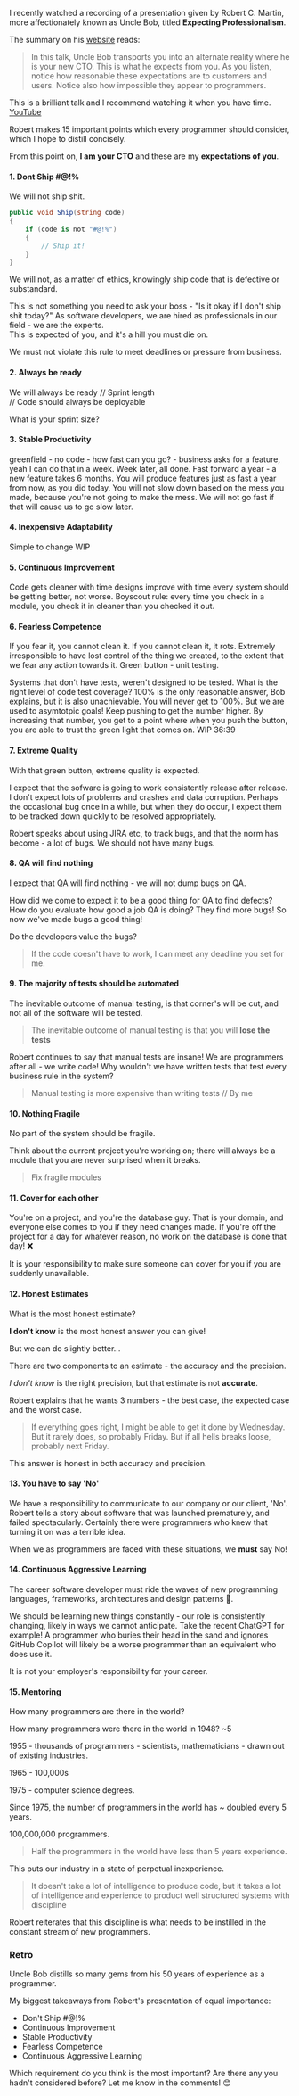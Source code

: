 I recently watched a recording of a presentation given by Robert C. Martin, more affectionately known as Uncle Bob, titled **Expecting Professionalism**.

The summary on his [website](http://cleancoder.com/products) reads:

> In this talk, Uncle Bob transports you into an alternate reality where he is your new CTO. This is what he expects from you.
> As you listen, notice how reasonable these expectations are to customers and users. Notice also how impossible they appear to programmers.

This is a brilliant talk and I recommend watching it when you have time. [YouTube](https://www.youtube.com/watch?v=BSaAMQVq01E)

Robert makes 15 important points which every programmer should consider, which I hope to distill concisely.

From this point on, **I am your CTO** and these are my **expectations of you**.

#### 1. Dont Ship #@!%

We will not ship shit.

```csharp
public void Ship(string code)
{
    if (code is not "#@!%")
    {
        // Ship it!
    }
}
```

We will not, as a matter of ethics, knowingly ship code that is defective or substandard.

This is not something you need to ask your boss - "Is it okay if I don't ship shit today?"
As software developers, we are hired as professionals in our field - we are the experts.\
This is expected of you, and it's a hill you must die on.

We must not violate this rule to meet deadlines or pressure from business.

#### 2. Always be ready

We will always be ready
// Sprint length\
// Code should always be deployable

What is your sprint size?

#### 3. Stable Productivity

greenfield - no code - how fast can you go? - business asks for a feature, yeah I can do that in a week.
Week later, all done. Fast forward a year - a new feature takes 6 months.
You will produce features just as fast a year from now, as you did today.
You will not slow down based on the mess you made, because you're not going to make the mess.
We will not go fast if that will cause us to go slow later.

#### 4. Inexpensive Adaptability

Simple to change
WIP

#### 5. Continuous Improvement

Code gets cleaner with time
designs improve with time
every system should be getting better, not worse.
Boyscout rule: every time you check in a module, you check it in cleaner than you checked it out.

#### 6. Fearless Competence

If you fear it, you cannot clean it. If you cannot clean it, it rots.
Extremely irresponsible to have lost control of the thing we created, to the extent that we fear any action towards it.
Green button - unit testing.

Systems that don't have tests, weren't designed to be tested.
What is the right level of code test coverage? 100% is the only reasonable answer, Bob explains, but it is also
unachievable. You will never get to 100%. But we are used to asymtotpic goals! Keep pushing to get the number higher.
By increasing that number, you get to a point where when you push the button, you are able to trust the green light
that comes on.
WIP 36:39

#### 7. Extreme Quality

With that green button, extreme quality is expected.

I expect that the sofware is going to work consistently release after release. I don't expect lots of problems
and crashes and data corruption. Perhaps the occasional bug once in a while, but when they do occur, I expect them to
be tracked down quickly to be resolved appropriately.

Robert speaks about using JIRA etc, to track bugs, and that the norm has become - a lot of bugs.
We should not have many bugs.

#### 8. QA will find nothing

I expect that QA will find nothing - we will not dump bugs on QA.

How did we come to expect it to be a good thing for QA to find defects?
How do you evaluate how good a job QA is doing? They find more bugs! So now we've made bugs a good thing!

Do the developers value the bugs?

> If the code doesn't have to work, I can meet any deadline you set for me.

#### 9. The majority of tests should be automated

The inevitable outcome of manual testing, is that corner's will be cut, and not all of the software will be tested.

> The inevitable outcome of manual testing is that you will **lose the tests**

Robert continues to say that manual tests are insane! We are programmers after all - we write code! Why wouldn't we
have written tests that test every business rule in the system?

> Manual testing is more expensive than writing tests // By me

#### 10. Nothing Fragile

No part of the system should be fragile.

Think about the current project you're working on; there will always be a
module that you are never surprised when it breaks.

> Fix fragile modules

#### 11. Cover for each other

You're on a project, and you're the database guy. That is your domain, and everyone else comes to you if they need
changes made. If you're off the project for a day for whatever reason, no work on the database is done that day! ❌

It is your responsibility to make sure someone can cover for you if you are suddenly unavailable.

#### 12. Honest Estimates

What is the most honest estimate?

**I don't know** is the most honest answer you can give!

But we can do slightly better...

There are two components to an estimate - the accuracy and the precision.

_I don't know_ is the right precision, but that estimate is not **accurate**.

Robert explains that he wants 3 numbers - the best case, the expected case and the worst case.

> If everything goes right, I might be able to get it done by Wednesday. But it rarely does, so probably Friday.
> But if all hells breaks loose, probably next Friday.

This answer is honest in both accuracy and precision.

#### 13. You have to say 'No'

We have a responsibility to communicate to our company or our client, 'No'.
Robert tells a story about software that was launched prematurely, and failed spectacularly. Certainly there were
programmers who knew that turning it on was a terrible idea.

When we as programmers are faced with these situations, we **must** say No!

#### 14. Continuous Aggressive Learning

The career software developer must ride the waves of new programming languages, frameworks, architectures
and design patterns 🌊.

We should be learning new things constantly - our role is consistently changing, likely in ways we cannot anticipate.
Take the recent ChatGPT for example! A programmer who buries their head in the sand and ignores GitHub Copilot will
likely be a worse programmer than an equivalent who does use it.

It is not your employer's responsibility for your career.

#### 15. Mentoring

How many programmers are there in the world?

How many programmers were there in the world in 1948? ~5

1955 - thousands of programmers - scientists, mathematicians - drawn out of existing industries.

1965 - 100,000s

1975 - computer science degrees.

Since 1975, the number of programmers in the world has ~ doubled every 5 years.

100,000,000 programmers.

> Half the programmers in the world have less than 5 years experience.

This puts our industry in a state of perpetual inexperience.

> It doesn't take a lot of intelligence to produce code, but it takes a lot of intelligence and experience to product
> well structured systems with discipline

Robert reiterates that this discipline is what needs to be instilled in the constant stream of new
programmers.

### Retro

Uncle Bob distills so many gems from his 50 years of experience as a programmer.

My biggest takeaways from Robert's presentation of equal importance:

- Don't Ship #@!%
- Continuous Improvement
- Stable Productivity
- Fearless Competence
- Continuous Aggressive Learning

Which requirement do you think is the most important? Are there any you hadn't considered before?
Let me know in the comments! 😊
